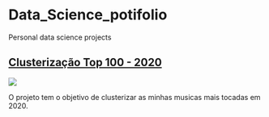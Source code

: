 # Data_Science_potifolio
Personal data science projects

## [Clusterização Top 100 - 2020](https://github.com/dannisilva/Data_Science_potifolio/tree/main/Clustering%20Spotify)

![](https://pixabay.com/images/id-2951399/)

O projeto tem o objetivo de clusterizar as minhas musicas mais tocadas em 2020. 
